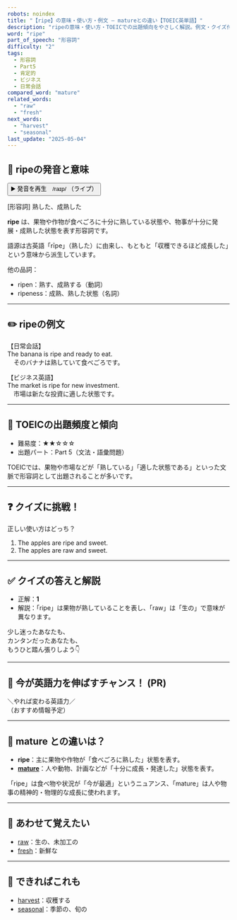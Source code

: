 ```yaml
---
robots: noindex
title: "【ripe】の意味・使い方・例文 ― matureとの違い【TOEIC英単語】"
description: "ripeの意味・使い方・TOEICでの出題傾向をやさしく解説。例文・クイズ付きでmatureとの違いもわかりやすく学べます。"
word: "ripe"
part_of_speech: "形容詞"
difficulty: "2"
tags:
  - 形容詞
  - Part5
  - 肯定的
  - ビジネス
  - 日常会話
compared_word: "mature"
related_words:
  - "raw"
  - "fresh"
next_words:
  - "harvest"
  - "seasonal"
last_update: "2025-05-04"
---
```


## 🔰 ripeの発音と意味

<button class="play-audio" onclick="playTTS('ripe')">
  <span class="play-audio-main">
    ▶️ 発音を再生　/raɪp/
  </span>
  <span class="play-audio-sub">
    （ライプ）
  </span>
</button>

[形容詞] 熟した、成熟した

**ripe** は、果物や作物が食べごろに十分に熟している状態や、物事が十分に発展・成熟した状態を表す形容詞です。

語源は古英語「rīpe」（熟した）に由来し、もともと「収穫できるほど成長した」という意味から派生しています。

他の品詞：  
- ripen：熟す、成熟する（動詞）
- ripeness：成熟、熟した状態（名詞）

---

## ✏️ ripeの例文

【日常会話】  
The banana is ripe and ready to eat.  
　そのバナナは熟していて食べごろです。

【ビジネス英語】  
The market is ripe for new investment.  
　市場は新たな投資に適した状態です。

---

## 🎯 TOEICの出題頻度と傾向

- 難易度：★★☆☆☆
- 出題パート：Part 5（文法・語彙問題）

TOEICでは、果物や市場などが「熟している」「適した状態である」といった文脈で形容詞として出題されることが多いです。

---

## ❓ クイズに挑戦！

正しい使い方はどっち？

1. The apples are ripe and sweet.  
2. The apples are raw and sweet.

---

## ✅ クイズの答えと解説

- 正解：**1**
- 解説：「ripe」は果物が熟していることを表し、「raw」は「生の」で意味が異なります。

少し迷ったあなたも、  
カンタンだったあなたも、  
もうひと踏ん張りしよう👇️

---

## 🚀 今が英語力を伸ばすチャンス！ (PR)

<div class="info-center">
＼やれば変わる英語力／<br>  
（おすすめ情報予定）
</div>

---

## 🤔  mature との違いは？

- **ripe**：主に果物や作物が「食べごろに熟した」状態を表す。
- **[mature](/word/mature/)**：人や動物、計画などが「十分に成長・発達した」状態を表す。

「ripe」は食べ物や状況が「今が最適」というニュアンス、「mature」は人や物事の精神的・物理的な成長に使われます。

---

## 🧩 あわせて覚えたい

- [raw](/word/raw/)：生の、未加工の
- [fresh](/word/fresh/)：新鮮な

---

## 📖 できればこれも

- [harvest](/word/harvest/)：収穫する
- [seasonal](/word/seasonal/)：季節の、旬の

<!-- cvid: aid04_bid28 -->
